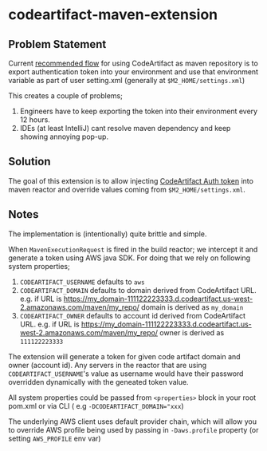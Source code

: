 # codeartifact-maven-extension

## Problem Statement

Current [recommended flow](https://docs.aws.amazon.com/codeartifact/latest/ug/maven-mvn.html) for
using CodeArtifact as maven repository is to export authentication token into your environment and
use that environment variable as part of user setting.xml (generally at `$M2_HOME/settings.xml`)

This creates a couple of problems;

1. Engineers have to keep exporting the token into their environment every 12 hours.
2. IDEs (at least IntelliJ) cant resolve maven dependency and keep showing annoying pop-up.

## Solution

The goal of this extension is to allow
injecting [CodeArtifact Auth token](https://docs.aws.amazon.com/codeartifact/latest/ug/tokens-authentication.html)
into maven reactor and override values coming from `$M2_HOME/settings.xml`.

## Notes

The implementation is (intentionally) quite brittle and simple.

When `MavenExecutionRequest` is fired in the build reactor; we intercept it and generate a token
using AWS java SDK. For doing that we rely on following system properties;

1. `CODEARTIFACT_USERNAME` defaults to `aws`
2. `CODEARTIFACT_DOMAIN` defaults to domain derived from CodeArtifact URL. e.g. if URL is https://my_domain-111122223333.d.codeartifact.us-west-2.amazonaws.com/maven/my_repo/ domain is derived as `my_domain`
3. `CODEARTIFACT_OWNER` defaults to account id derived from CodeArtifact URL.  e.g. if URL is https://my_domain-111122223333.d.codeartifact.us-west-2.amazonaws.com/maven/my_repo/ owner is derived as `111122223333`

The extension will generate a token for given code artifact domain and owner (account id). Any
servers in the reactor that are using `CODEARTIFACT_USERNAME`'s value as username would have their
password overridden dynamically with the geneated token value.

All system properties could be passed from `<properties>` block in your root pom.xml or via CLI (
e.g `-DCODEARTIFACT_DOMAIN="xxx`)

The underlying AWS client uses default provider chain, which will allow you to override AWS profile
being used by passing in `-Daws.profile` property (or setting `AWS_PROFILE` env var)

